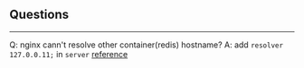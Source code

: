 


## Questions
------------
Q: nginx cann't resolve other container(redis) hostname?
A: add `resolver 127.0.0.11;` in `server`
    [reference](https://github.com/docker/compose/issues/3412#issuecomment-472323332)

